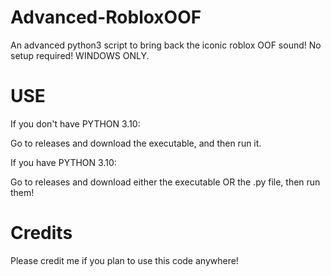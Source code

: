 # Advanced-RobloxOOF
An advanced python3 script to bring back the iconic roblox OOF sound!
No setup required!
WINDOWS ONLY.

# USE
If you don't have PYTHON 3.10:

Go to releases and download the executable, and then run it.

If you have PYTHON 3.10:

Go to releases and download either the executable OR the .py file, then run them!

# Credits
Please credit me if you plan to use this code anywhere!
